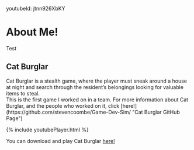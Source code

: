 youtubeId: jtnn926XbKY

<h1> About Me! </h1>
<p> Test </p>


<h2> Cat Burglar </h2>
<p> Cat Burglar is a stealth game, where the player must sneak around a house at night and search through the resident’s belongings looking for valuable items to steal. <br>
This is the first game I worked on in a team. For more information about Cat Burglar, and the people who worked on it, click [here!](https://github.com/stevencoombe/Game-Dev-Sim/ "Cat Burglar GitHub Page")</p>


{% include youtubePlayer.html %}

You can download and play Cat Burglar [here!](https://github.com/stevencoombe/Game-Dev-Sim/releases "Cat Burglar Dowload")
